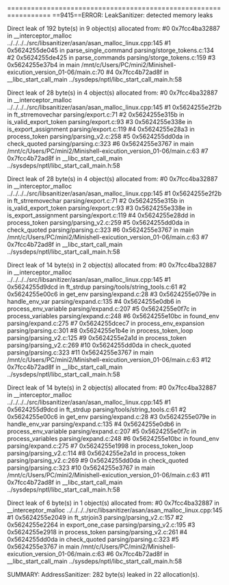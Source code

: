 =================================================================
==9415==ERROR: LeakSanitizer: detected memory leaks

Direct leak of 192 byte(s) in 9 object(s) allocated from:
    #0 0x7fcc4ba32887 in __interceptor_malloc ../../../../src/libsanitizer/asan/asan_malloc_linux.cpp:145
    #1 0x5624255de045 in parse_single_command parsing/storge_tokens.c:134
    #2 0x5624255de425 in parse_commands parsing/storge_tokens.c:159
    #3 0x5624255e37b4 in main /mnt/c/Users/PC/mini2/Minishell-exicution_version_01-06/main.c:70
    #4 0x7fcc4b72ad8f in __libc_start_call_main ../sysdeps/nptl/libc_start_call_main.h:58

Direct leak of 28 byte(s) in 4 object(s) allocated from:
    #0 0x7fcc4ba32887 in __interceptor_malloc ../../../../src/libsanitizer/asan/asan_malloc_linux.cpp:145
    #1 0x5624255e2f2b in ft_strremovechar parsing/export.c:71
    #2 0x5624255e315b in is_valid_export_token parsing/export.c:93
    #3 0x5624255e338e in is_export_assignment parsing/export.c:119
    #4 0x5624255e28a3 in process_token parsing/parsing_v2.c:258
    #5 0x5624255dd0da in check_quoted parsing/parsing.c:323
    #6 0x5624255e3767 in main /mnt/c/Users/PC/mini2/Minishell-exicution_version_01-06/main.c:63
    #7 0x7fcc4b72ad8f in __libc_start_call_main ../sysdeps/nptl/libc_start_call_main.h:58

Direct leak of 28 byte(s) in 4 object(s) allocated from:
    #0 0x7fcc4ba32887 in __interceptor_malloc ../../../../src/libsanitizer/asan/asan_malloc_linux.cpp:145
    #1 0x5624255e2f2b in ft_strremovechar parsing/export.c:71
    #2 0x5624255e315b in is_valid_export_token parsing/export.c:93
    #3 0x5624255e338e in is_export_assignment parsing/export.c:119
    #4 0x5624255e28dd in process_token parsing/parsing_v2.c:259
    #5 0x5624255dd0da in check_quoted parsing/parsing.c:323
    #6 0x5624255e3767 in main /mnt/c/Users/PC/mini2/Minishell-exicution_version_01-06/main.c:63
    #7 0x7fcc4b72ad8f in __libc_start_call_main ../sysdeps/nptl/libc_start_call_main.h:58

Direct leak of 14 byte(s) in 2 object(s) allocated from:
    #0 0x7fcc4ba32887 in __interceptor_malloc ../../../../src/libsanitizer/asan/asan_malloc_linux.cpp:145
    #1 0x5624255d9dcd in ft_strdup parsing/tools/string_tools.c:61
    #2 0x5624255e00c6 in get_env parsing/expand.c:28
    #3 0x5624255e079e in handle_env_var parsing/expand.c:135
    #4 0x5624255e0db6 in process_env_variable parsing/expand.c:207
    #5 0x5624255e0f7c in process_variables parsing/expand.c:248
    #6 0x5624255e10bc in found_env parsing/expand.c:275
    #7 0x5624255dcec7 in process_env_expansion parsing/parsing.c:301
    #8 0x5624255e1b4e in process_token_loop parsing/parsing_v2.c:125
    #9 0x5624255e2a1d in process_token parsing/parsing_v2.c:269
    #10 0x5624255dd0da in check_quoted parsing/parsing.c:323
    #11 0x5624255e3767 in main /mnt/c/Users/PC/mini2/Minishell-exicution_version_01-06/main.c:63
    #12 0x7fcc4b72ad8f in __libc_start_call_main ../sysdeps/nptl/libc_start_call_main.h:58

Direct leak of 14 byte(s) in 2 object(s) allocated from:
    #0 0x7fcc4ba32887 in __interceptor_malloc ../../../../src/libsanitizer/asan/asan_malloc_linux.cpp:145
    #1 0x5624255d9dcd in ft_strdup parsing/tools/string_tools.c:61
    #2 0x5624255e00c6 in get_env parsing/expand.c:28
    #3 0x5624255e079e in handle_env_var parsing/expand.c:135
    #4 0x5624255e0db6 in process_env_variable parsing/expand.c:207
    #5 0x5624255e0f7c in process_variables parsing/expand.c:248
    #6 0x5624255e10bc in found_env parsing/expand.c:275
    #7 0x5624255e1998 in process_token_loop parsing/parsing_v2.c:114
    #8 0x5624255e2a1d in process_token parsing/parsing_v2.c:269
    #9 0x5624255dd0da in check_quoted parsing/parsing.c:323
    #10 0x5624255e3767 in main /mnt/c/Users/PC/mini2/Minishell-exicution_version_01-06/main.c:63
    #11 0x7fcc4b72ad8f in __libc_start_call_main ../sysdeps/nptl/libc_start_call_main.h:58

Direct leak of 6 byte(s) in 1 object(s) allocated from:
    #0 0x7fcc4ba32887 in __interceptor_malloc ../../../../src/libsanitizer/asan/asan_malloc_linux.cpp:145
    #1 0x5624255e2049 in ft_strjoin3 parsing/parsing_v2.c:157
    #2 0x5624255e2264 in export_one_case parsing/parsing_v2.c:195
    #3 0x5624255e2918 in process_token parsing/parsing_v2.c:261
    #4 0x5624255dd0da in check_quoted parsing/parsing.c:323
    #5 0x5624255e3767 in main /mnt/c/Users/PC/mini2/Minishell-exicution_version_01-06/main.c:63
    #6 0x7fcc4b72ad8f in __libc_start_call_main ../sysdeps/nptl/libc_start_call_main.h:58

SUMMARY: AddressSanitizer: 282 byte(s) leaked in 22 allocation(s).
